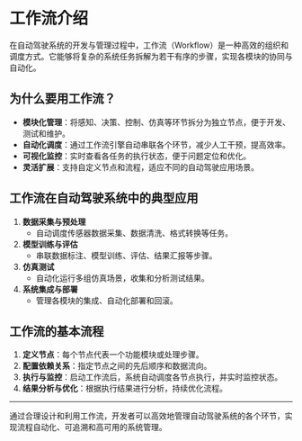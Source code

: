 # 工作流介绍

在自动驾驶系统的开发与管理过程中，工作流（Workflow）是一种高效的组织和调度方式。它能够将复杂的系统任务拆解为若干有序的步骤，实现各模块的协同与自动化。

## 为什么要用工作流？

- **模块化管理**：将感知、决策、控制、仿真等环节拆分为独立节点，便于开发、测试和维护。
- **自动化调度**：通过工作流引擎自动串联各个环节，减少人工干预，提高效率。
- **可视化监控**：实时查看各任务的执行状态，便于问题定位和优化。
- **灵活扩展**：支持自定义节点和流程，适应不同的自动驾驶应用场景。

## 工作流在自动驾驶系统中的典型应用

1. **数据采集与预处理**
   - 自动调度传感器数据采集、数据清洗、格式转换等任务。
2. **模型训练与评估**
   - 串联数据标注、模型训练、评估、结果汇报等步骤。
3. **仿真测试**
   - 自动化运行多组仿真场景，收集和分析测试结果。
4. **系统集成与部署**
   - 管理各模块的集成、自动化部署和回滚。

## 工作流的基本流程

1. **定义节点**：每个节点代表一个功能模块或处理步骤。
2. **配置依赖关系**：指定节点之间的先后顺序和数据流向。
3. **执行与监控**：启动工作流后，系统自动调度各节点执行，并实时监控状态。
4. **结果分析与优化**：根据执行结果进行分析，持续优化流程。

---

通过合理设计和利用工作流，开发者可以高效地管理自动驾驶系统的各个环节，实现流程自动化、可追溯和高可用的系统管理。 